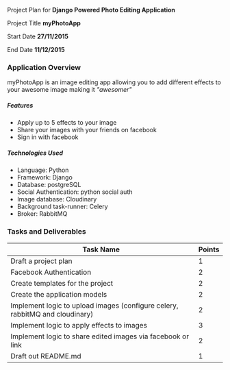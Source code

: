 Project Plan for **Django Powered Photo Editing Application**

Project Title
**myPhotoApp**

Start Date
**27/11/2015**

End Date
**11/12/2015**


### Application Overview

myPhotoApp is an image editing app allowing you to add different effects to your awesome image making it _"awesomer"_ 

##### Features
- Apply up to 5 effects to your image
- Share your images with your friends on facebook
- Sign in with facebook

##### Technologies Used
- Language: Python
- Framework: Django
- Database: postgreSQL
- Social Authentication: python social auth
- Image database: Cloudinary
- Background task-runner: Celery
- Broker: RabbitMQ


### Tasks and Deliverables

| Task Name |  Points |
| --------- | ------- |
| Draft a project plan    | 1 |
| Facebook Authentication | 2 |
| Create templates for the project | 2 |
| Create the application models | 2 |
| Implement logic to upload images (configure celery, rabbitMQ and cloudinary) | 2 |
| Implement logic to apply effects to images | 3 |
| Implement logic to share edited images via facebook or link | 2 |
| Draft out README.md | 1 |